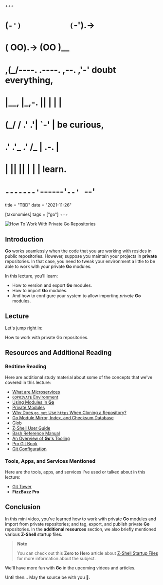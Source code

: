 +++
#   (`-')           (`-').->
#   ( OO).->        (OO )__
# ,(_/----. .----. ,--. ,'-' doubt everything,
# |__,    |\_,-.  ||  | |  |
#  (_/   /    .' .'|  `-'  | be curious,
#  .'  .'_  .'  /_ |  .-.  |
# |       ||      ||  | |  | learn.
# `-------'`------'`--' `--'

title = "TBD"
date = "2021-11-26"

[taxonomies]
tags = ["go"]
+++

![How To Work With Private Go Repositories](/zerotohero-dev/content/images/size/w1200/2024/03/private.png)

Introduction
------------

**Go** works seamlessly when the code that you are working with resides in public repositories. However, suppose you maintain your projects in **private** repositories. In that case, you need to tweak your environment a little to be able to work with your private **Go** modules.

In this lecture, you'll learn:

*   How to version and export **Go** modules.
*   How to import **Go** modules.
*   And how to configure your system to allow importing _private_ **Go** modules.

Lecture
-------

Let's jump right in:

How to work with private Go repositories.

Resources and Additional Reading
--------------------------------

### Bedtime Reading

Here are additional study material about some of the concepts that we've covered in this lecture:

*   [What are Microservices](https://microservices.io/)
*   [`GOPRIVATE` Environment](https://www.goproxy.io/docs/GOPRIVATE-env.html)
*   [Using Modules in **Go**](https://blog.golang.org/using-go-modules)
*   [Private Modules](https://golang.org/ref/mod#private-modules)
*   [Why Does `go get` Use `https` When Cloning a Repository?](https://golang.org/doc/faq#git_https)
*   [Go Module Mirror, Index, and Checksum Database](https://sum.golang.org/)
*   [Glob](https://en.wikipedia.org/wiki/Glob_(programming))
*   [Z-Shell User Guide](https://zsh.sourceforge.io/Guide/zshguide.html)
*   [Bash Reference Manual](https://www.gnu.org/software/bash/manual/bash.html)
*   [An Overview of **Go**'s Tooling](https://www.alexedwards.net/blog/an-overview-of-go-tooling)
*   [Pro Git Book](https://git-scm.com/book/en/v2)
*   [Git Configuration](https://git-scm.com/book/en/v2/Customizing-Git-Git-Configuration)

### Tools, Apps, and Services Mentioned

Here are the tools, apps, and services I've used or talked about in this lecture:

*   [Git Tower](https://www.git-tower.com/)
*   **FizzBuzz Pro**

Conclusion
---------------

In this mini video, you've learned how to work with private **Go** modules and import from private repositories; and tag, export, and publish private **Go** repositories. In the **additional resources** section, we also briefly mentioned various **Z-Shell** startup files.

> **Note**  
>   
> You can check out this **Zero to Hero** article about 
> [Z-Shell Startup Files](@/tips/zshell-startup-files.md) for more information 
> about the subject.

We'll have more fun with **Go** in the upcoming videos and articles.

Until then... May the source be with you 🦄.
